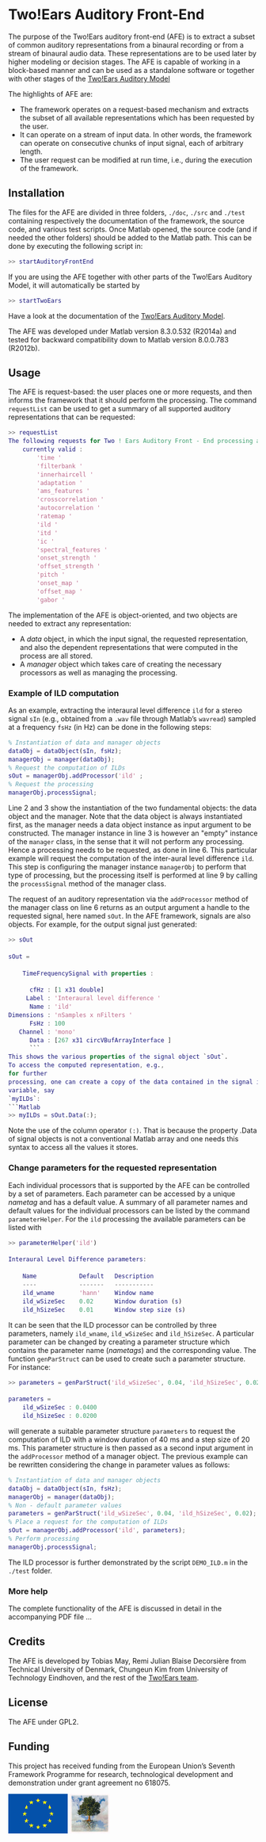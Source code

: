 Two!Ears Auditory Front-End
===========================

The purpose of the Two!Ears auditory front-end (AFE) is to extract a subset of
common auditory representations from a binaural recording or from a stream of
binaural audio data. These representations are to be used later by higher modeling or
decision stages. The AFE is capable of working in a block-based manner and can
be used as a standalone software or together with other stages of the [Two!Ears
Auditory Model](https://github.com/TWOEARS/TwoEars)

The highlights of AFE are:

* The framework operates on a request-based mechanism and extracts the subset of
  all available representations which has been requested by the user.
* It can operate on a stream of input data. In other words, the framework can
  operate on consecutive chunks of input signal, each of arbitrary length.
* The user request can be modified at run time, i.e., during the execution of
  the framework.


## Installation

The files for the AFE are divided in three folders, `./doc`, `./src` and `./test`
containing respectively the documentation of the framework, the source code,
and various test scripts.
Once Matlab opened, the source code (and if needed the other folders) should be
added to the Matlab path. This can be done by executing the following script in:
```Matlab
>> startAuditoryFrontEnd
```

If you are using the AFE together with other parts of the Two!Ears Auditory
Model, it will automatically be started by
```Matlab
>> startTwoEars
```
Have a look at the documentation of the [Two!Ears
Auditory Model](https://github.com/TWOEARS/TwoEars).

The AFE was developed under Matlab version 8.3.0.532 (R2014a) and tested for backward
compatibility down to Matlab version 8.0.0.783 (R2012b).


## Usage

The AFE is request-based: the user places one or more requests, and then informs the
framework that it should perform the processing. The command `requestList` can
be used to get a summary of all supported auditory representations that can be
requested:
```Matlab
>> requestList
The following requests for Two ! Ears Auditory Front - End processing are
    currently valid :
        'time '
        'filterbank '
        'innerhaircell '
        'adaptation '
        'ams_features '
        'crosscorrelation '
        'autocorrelation '
        'ratemap '
        'ild '
        'itd '
        'ic '
        'spectral_features '
        'onset_strength '
        'offset_strength '
        'pitch '
        'onset_map '
        'offset_map '
        'gabor '
```

The implementation of the AFE is object-oriented, and two objects are needed to
extract any representation:

* A *data* object, in which the input signal, the requested representation, and
  also the
  dependent representations that were computed in the process are all stored.
* A *manager* object which takes care of creating the necessary processors as well
  as
  managing the processing.

### Example of ILD computation

As an example, extracting the interaural level difference `ild` for a stereo
signal `sIn` (e.g., obtained from a `.wav` file through Matlab’s `wavread`) sampled
at a frequency `fsHz` (in Hz) can be done in the following steps:
```Matlab
% Instantiation of data and manager objects
dataObj = dataObject(sIn, fsHz);
managerObj = manager(dataObj);
% Request the computation of ILDs
sOut = managerObj.addProcessor('ild' ;
% Request the processing
managerObj.processSignal;
```

Line 2 and 3 show the instantiation of the two fundamental objects: the data
object and
the manager. Note that the data object is always instantiated first, as the
manager needs
a data object instance as input argument to be constructed. The manager instance
in line
3 is however an "empty" instance of the `manager` class, in the sense that it will
not perform
any processing. Hence a processing needs to be requested, as done in line 6.
This particular
example will request the computation of the inter-aural level difference `ild`.
This step
is configuring the manager instance `managerObj` to perform that type of
processing, but
the processing itself is performed at line 9 by calling the `processSignal` method
of the
manager class.

The request of an auditory representation via the `addProcessor` method of the
manager
class on line 6 returns as an output argument a handle to the requested signal,
here named
`sOut`. In the AFE framework, signals are also objects. For example, for the
output signal
just generated:
```Matlab
>> sOut

sOut =

    TimeFrequencySignal with properties :

      cfHz : [1 x31 double]
     Label : 'Interaural level difference '
      Name : 'ild'
Dimensions : 'nSamples x nFilters '
      FsHz : 100
   Channel : 'mono'
      Data : [267 x31 circVBufArrayInterface ]
      ```
This shows the various properties of the signal object `sOut`. 
To access the computed representation, e.g.,
for further
processing, one can create a copy of the data contained in the signal into a
variable, say
`myILDs`:
```Matlab
>> myILDs = sOut.Data(:);
```
Note the use of the column operator `(:)`. That is because the property .Data of
signal objects is not a conventional Matlab array and one needs this syntax to
access all the values it stores.

### Change parameters for the requested representation

Each individual processors that is supported by the AFE can be controlled by a
set of
parameters. Each parameter can be accessed by a unique *nametag* and has a default
value.
A summary of all parameter names and default values for the individual
processors can be listed by the command `parameterHelper`.
For the `ild` processing the available parameters can be listed with
```Matlab
>> parameterHelper('ild')

Interaural Level Difference parameters:

    Name            Default   Description
    ----            -------   -----------
    ild_wname       'hann'    Window name
    ild_wSizeSec    0.02      Window duration (s)
    ild_hSizeSec    0.01      Window step size (s)
```

It can be seen that the ILD processor can be controlled by three parameters,
namely
`ild_wname`, `ild_wSizeSec` and `ild_hSizeSec`.
A particular parameter can be changed
by
creating a parameter structure which contains the parameter name (*nametags*) and
the
corresponding value. The function `genParStruct` can be used to create such a
parameter
structure. For instance:
```Matlab
>> parameters = genParStruct('ild_wSizeSec', 0.04, 'ild_hSizeSec', 0.02) ;

parameters =
    ild_wSizeSec : 0.0400
    ild_hSizeSec : 0.0200
```
will generate a suitable parameter structure `parameters` to request the
computation of
ILD with a window duration of 40 ms and a step size of 20 ms. This parameter
structure
is then passed as a second input argument in the `addProcessor` method of a
manager
object. The previous example can be rewritten considering the change in
parameter values
as follows:
```Matlab
% Instantiation of data and manager objects
dataObj = dataObject(sIn, fsHz);
managerObj = manager(dataObj);
% Non - default parameter values
parameters = genParStruct('ild_wSizeSec', 0.04, 'ild_hSizeSec', 0.02);
% Place a request for the computation of ILDs
sOut = managerObj.addProcessor('ild', parameters);
% Perform processing
managerObj.processSignal;
```

The ILD processor is further demonstrated by the script `DEMO_ILD.m` in the
`./test` folder.

### More help

The complete functionality of the AFE is discussed in detail in the accompanying
PDF file ...


## Credits

The AFE is developed by Tobias May, Remi Julian Blaise Decorsière from Technical
University of Denmark, Chungeun Kim from University of Technology Eindhoven, and
the rest of the [Two!Ears team](http://twoears.aipa.tu-berlin.de/team).

## License

The AFE under GPL2.

## Funding

This project has received funding from the European Union’s Seventh Framework
Programme for research, technological development and demonstration under grant
agreement no 618075.

![EU Flag](doc/img/eu-flag.gif) [![Tree](doc/img/tree.jpg)](http://cordis.europa.eu/fet-proactive/)
